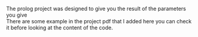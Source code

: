 The prolog project was designed to give you the result of the parameters you give<br/>
There are some example in the project pdf that I added here you can check it before looking at the content of the code.

